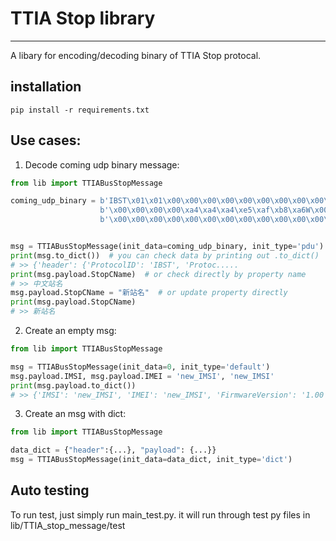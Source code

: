 # TTIA Stop library
<hr>
A libary for encoding/decoding binary of TTIA Stop protocal.

## installation
```pip install -r requirements.txt```

## Use cases:

1. Decode coming udp binary message:
```python
from lib import TTIABusStopMessage

coming_udp_binary = b'IBST\x01\x01\x00\x00\x00\x00\x00\x00\x00\x00\x00\x00\x00\x00\x7f' \
                    b'\x00\x00\x00\x00\xa4\xa4\xa4\xe5\xaf\xb8\xa6W\x00\x00\x00\x00\x00\x00\x00\x00\x00\x00\x00\x00\x00\x00\x00\x00\x00\x00\x00\x00\x00\x00\x00\x00Eng Stop\x00\x00\x00\x00\x00\x00\x00\x00\x00\x00\x00\x00\x00\x00\x00\x00\x00\x00\x00\x00\x00\x00\x00\x00\x00\x00\x00\x00\x00\x00\x00\x00\x00\x00\x00\x00\x00\x00\x00\x00\x00\x00\x00\x00\x00\x00\x00\x00\x00\x00\x00\x00\x00\x00\x00\x00\x00\x00\x00\x00\x00\x00\x00\x00\x00\x00\x00\x00\x00\x00\x00\x00\x00\x00\x00\x00\x00\x00\x00\x00\x00\x00<' \
                    b'\x00\x00\x00\x00\x00\x00\x00\x00\x00\x00\x00\x00\x00\x00\x00\x00\x00\x00\x00\x00\x00\x00\x00\x00\x00\x00\x00\x00\x00\x00\x00\x00\x00\x00\x00\x00\x00\x00\x00\x00\x00\x00\x00\x02\x00\x00\x00\x00\x00\x00\x00\x00\x00\x00\x00\x00\x00\x00\x00\x00\x00\x00\x00\x00\x00\x00\x00\x00\x00\x00\x00\x00\x00\x00\x00\x00,\x01,\x01\x01'


msg = TTIABusStopMessage(init_data=coming_udp_binary, init_type='pdu')
print(msg.to_dict())  # you can check data by printing out .to_dict()
# >> {'header': {'ProtocolID': 'IBST', 'Protoc.....
print(msg.payload.StopCName)  # or check directly by property name
# >> 中文站名
msg.payload.StopCName = "新站名"  # or update property directly
print(msg.payload.StopCName)
# >> 新站名
```
2. Create an empty msg:
```python
from lib import TTIABusStopMessage

msg = TTIABusStopMessage(init_data=0, init_type='default')
msg.payload.IMSI, msg.payload.IMEI = 'new_IMSI', 'new_IMSI'
print(msg.payload.to_dict())
# >> {'IMSI': 'new_IMSI', 'IMEI': 'new_IMSI', 'FirmwareVersion': '1.00', 'Reserved': 0}
```

3. Create an msg with dict:
```python
from lib import TTIABusStopMessage

data_dict = {"header":{...}, "payload": {...}}
msg = TTIABusStopMessage(init_data=data_dict, init_type='dict')

```

## Auto testing
To run test, just simply run main_test.py.
it will run through test py files in lib/TTIA_stop_message/test
